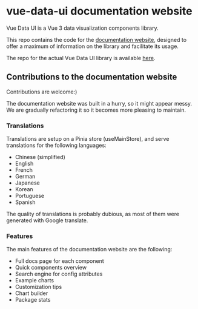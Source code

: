 # vue-data-ui documentation website

<p>
Vue Data UI is a Vue 3 data visualization components library.
</p>

<p>
This repo contains the code for the <a href="https://vue-data-ui.graphieros.com/">documentation website</a>, designed to offer a maximum of information on the library and facilitate its usage.
</p>

<p>
The repo for the actual Vue Data UI library is available <a href="https://github.com/graphieros/vue-data-ui">here</a>.
</p>

## Contributions to the documentation website

Contributions are welcome:)

The documentation website was built in a hurry, so it might appear messy. We are gradually refactoring it so it becomes more pleasing to maintain.

### Translations

Translations are setup on a Pinia store (useMainStore), and serve translations for the following languages:

<ul>
<li>Chinese (simplified)</li>
<li>English</li>
<li>French</li>
<li>German</li>
<li>Japanese</li>
<li>Korean</li>
<li>Portuguese</li>
<li>Spanish</li>
</ul>

The quality of translations is probably dubious, as most of them were generated with Google translate.

### Features

The main features of the documentation website are the following:

<ul>
<li>Full docs page for each component</li>
<li>Quick components overview</li>
<li>Search engine for config attributes</li>
<li>Example charts</li>
<li>Customization tips</li>
<li>Chart builder</li>
<li>Package stats</li>
</ul>
